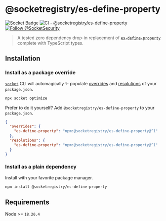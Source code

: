 # @socketregistry/es-define-property

[![Socket Badge](https://socket.dev/api/badge/npm/package/@socketregistry/es-define-property)](https://socket.dev/npm/package/@socketregistry/es-define-property)
[![CI - @socketregistry/es-define-property](https://github.com/SocketDev/socket-registry/actions/workflows/test.yml/badge.svg)](https://github.com/SocketDev/socket-registry/actions/workflows/test.yml)
[![Follow @SocketSecurity](https://img.shields.io/twitter/follow/SocketSecurity?style=social)](https://twitter.com/SocketSecurity)

> A tested zero dependency drop-in replacement of
> [`es-define-property`](https://socket.dev/npm/package/es-define-property)
> complete with TypeScript types.

## Installation

### Install as a package override

[`socket`](https://socket.dev/npm/package/socket) CLI will automagically ✨
populate
[overrides](https://docs.npmjs.com/cli/v9/configuring-npm/package-json#overrides)
and [resolutions](https://yarnpkg.com/configuration/manifest#resolutions) of
your `package.json`.

```sh
npx socket optimize
```

Prefer to do it yourself? Add `@socketregistry/es-define-property` to your
`package.json`.

```json
{
  "overrides": {
    "es-define-property": "npm:@socketregistry/es-define-property@^1"
  },
  "resolutions": {
    "es-define-property": "npm:@socketregistry/es-define-property@^1"
  }
}
```

### Install as a plain dependency

Install with your favorite package manager.

```sh
npm install @socketregistry/es-define-property
```

## Requirements

Node >= `18.20.4`
